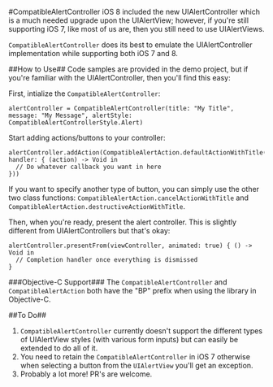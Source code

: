 #CompatibleAlertController
iOS 8 included the new UIAlertController which is a much needed upgrade upon the UIAlertView; however, if you're still supporting iOS 7, like most of us are, then you still need to use UIAlertViews.

`CompatibleAlertController` does its best to emulate the UIAlertController implementation while supporting both iOS 7 and 8.

##How to Use##
Code samples are provided in the demo project, but if you're familiar with the UIAlertController, then you'll find this easy:

First, intialize the `CompatibleAlertController`:
```
alertController = CompatibleAlertController(title: "My Title", message: "My Message", alertStyle: CompatibleAlertControllerStyle.Alert)
```

Start adding actions/buttons to your controller:
```
alertController.addAction(CompatibleAlertAction.defaultActionWithTitle("Default", handler: { (action) -> Void in
  // Do whatever callback you want in here
}))
```
If you want to specify another type of button, you can simply use the other two class functions: `CompatibleAlertAction.cancelActionWithTitle` and `CompatibleAlertAction.destructiveActionWithTitle`.

Then, when you're ready, present the alert controller. This is slightly different from UIAlertControllers but that's okay:
```
alertController.presentFrom(viewController, animated: true) { () -> Void in
  // Completion handler once everything is dismissed
}
```

###Objective-C Support###
The `CompatibleAlertController` and `CompatibleAlertAction` both have the "BP" prefix when using the library in Objective-C.

##To Do##
1. `CompatibleAlertController` currently doesn't support the different types of UIAlertView styles (with various form inputs) but can easily be extended to do all of it.
2. You need to retain the `CompatibleAlertController` in iOS 7 otherwise when selecting a button from the `UIAlertView` you'll get an exception.
3. Probably a lot more! PR's are welcome.
